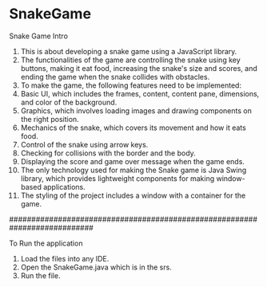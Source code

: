 # SnakeGame
Snake Game Intro
1. This is about developing a snake game using a JavaScript library.
2. The functionalities of the game are controlling the snake using key buttons, making it eat food, increasing the snake's size and scores, and ending the game when the snake collides with obstacles.
3. To make the game, the following features need to be implemented:
4. Basic UI, which includes the frames, content, content pane, dimensions, and color of the background.
5. Graphics, which involves loading images and drawing components on the right position.
6. Mechanics of the snake, which covers its movement and how it eats food.
7. Control of the snake using arrow keys.
8. Checking for collisions with the border and the body.
9. Displaying the score and game over message when the game ends.
10. The only technology used for making the Snake game is Java Swing library, which provides lightweight components for making window-based applications.
11. The styling of the project includes a window with a container for the game.

###########################################################################

To Run the application

1. Load the files into any IDE.
2. Open the SnakeGame.java which is in the srs.
3. Run the file.
